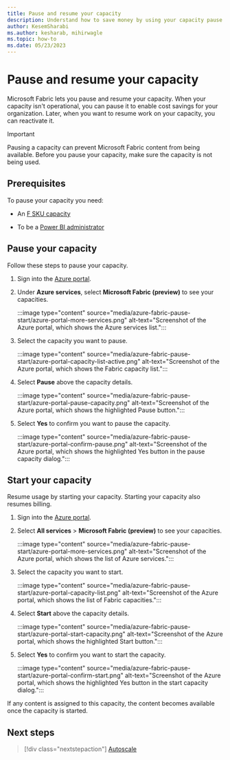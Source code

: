 ```yaml
---
title: Pause and resume your capacity
description: Understand how to save money by using your capacity pause and resume feature.
author: KesemSharabi
ms.author: kesharab, mihirwagle
ms.topic: how-to
ms.date: 05/23/2023
---
```


# Pause and resume your capacity

Microsoft Fabric lets you pause and resume your capacity. When your capacity isn't operational, you can pause it to enable cost savings for your organization. Later, when you want to resume work on your capacity, you can reactivate it.

> [!IMPORTANT]
> Pausing a capacity can prevent Microsoft Fabric content from being available. Before you pause your capacity, make sure the capacity is not being used.

## Prerequisites

To pause your capacity you need:

* An [F SKU capacity](licenses-buy#azure-skus)

* To be a [Power BI administrator](../admin/admin-overview.md#power-platform-and-power-bi-admin-roles)

## Pause your capacity

Follow these steps to pause your capacity.

1. Sign into the [Azure portal](https://portal.azure.com/).

2. Under **Azure services**, select **Microsoft Fabric (preview)** to see your capacities.

    :::image type="content" source="media/azure-fabric-pause-start/azure-portal-more-services.png" alt-text="Screenshot of the Azure portal, which shows the Azure services list.":::

3. Select the capacity you want to pause.

    :::image type="content" source="media/azure-fabric-pause-start/azure-portal-capacity-list-active.png" alt-text="Screenshot of the Azure portal, which shows the Fabric capacity list.":::

4. Select **Pause** above the capacity details.

    :::image type="content" source="media/azure-fabric-pause-start/azure-portal-pause-capacity.png" alt-text="Screenshot of the Azure portal, which shows the highlighted Pause button.":::

5. Select **Yes** to confirm you want to pause the capacity.

    :::image type="content" source="media/azure-fabric-pause-start/azure-portal-confirm-pause.png" alt-text="Screenshot of the Azure portal, which shows the highlighted Yes button in the pause capacity dialog.":::

## Start your capacity

Resume usage by starting your capacity. Starting your capacity also resumes billing.

1. Sign into the [Azure portal](https://portal.azure.com/).

2. Select **All services** > **Microsoft Fabric (preview)** to see your capacities.

    :::image type="content" source="media/azure-fabric-pause-start/azure-portal-more-services.png" alt-text="Screenshot of the Azure portal, which shows the list of Azure services.":::

3. Select the capacity you want to start.

    :::image type="content" source="media/azure-fabric-pause-start/azure-portal-capacity-list.png" alt-text="Screenshot of the Azure portal, which shows the list of Fabric capacities.":::

4. Select **Start** above the capacity details.

    :::image type="content" source="media/azure-fabric-pause-start/azure-portal-start-capacity.png" alt-text="Screenshot of the Azure portal, which shows the highlighted Start button.":::

5. Select **Yes** to confirm you want to start the capacity.

    :::image type="content" source="media/azure-fabric-pause-start/azure-portal-confirm-start.png" alt-text="Screenshot of the Azure portal, which shows the highlighted Yes button in the start capacity dialog.":::

If any content is assigned to this capacity, the content becomes available once the capacity is started.

## Next steps

>[!div class="nextstepaction"]
>[Autoscale](autoscale.md)
